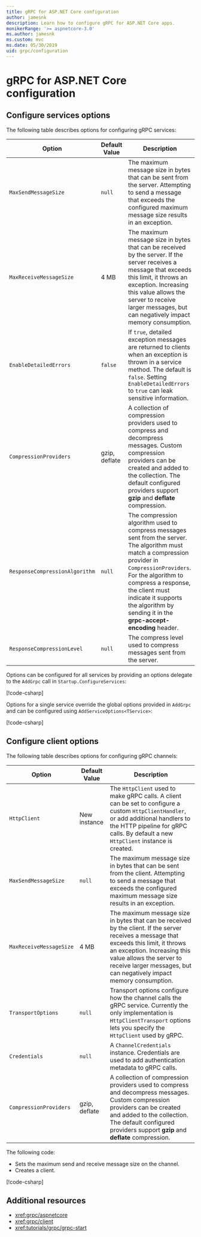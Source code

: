 ```yaml
---
title: gRPC for ASP.NET Core configuration
author: jamesnk
description: Learn how to configure gRPC for ASP.NET Core apps.
monikerRange: '>= aspnetcore-3.0'
ms.author: jamesnk
ms.custom: mvc
ms.date: 05/30/2019
uid: grpc/configuration
---
```

# gRPC for ASP.NET Core configuration

## Configure services options

The following table describes options for configuring gRPC services:

| Option | Default Value | Description |
| ------ | ------------- | ----------- |
| `MaxSendMessageSize` | `null` | The maximum message size in bytes that can be sent from the server. Attempting to send a message that exceeds the configured maximum message size results in an exception. |
| `MaxReceiveMessageSize` | 4 MB | The maximum message size in bytes that can be received by the server. If the server receives a message that exceeds this limit, it throws an exception. Increasing this value allows the server to receive larger messages, but can negatively impact memory consumption. |
| `EnableDetailedErrors` | `false` | If `true`, detailed exception messages are returned to clients when an exception is thrown in a service method. The default is `false`. Setting `EnableDetailedErrors` to `true` can leak sensitive information. |
| `CompressionProviders` | gzip, deflate | A collection of compression providers used to compress and decompress messages. Custom compression providers can be created and added to the collection. The default configured providers support **gzip** and **deflate** compression. |
| `ResponseCompressionAlgorithm` | `null` | The compression algorithm used to compress messages sent from the server. The algorithm must match a compression provider in `CompressionProviders`. For the algorithm to compress a response, the client must indicate it supports the algorithm by sending it in the **grpc-accept-encoding** header. |
| `ResponseCompressionLevel` | `null` | The compress level used to compress messages sent from the server. |

Options can be configured for all services by providing an options delegate to the `AddGrpc` call in `Startup.ConfigureServices`:

[!code-csharp[](~/grpc/configuration/sample/GrcpService/Startup.cs?name=snippet)]

Options for a single service override the global options provided in `AddGrpc` and can be configured using `AddServiceOptions<TService>`:

[!code-csharp[](~/grpc/configuration/sample/GrcpService/Startup2.cs?name=snippet)]

## Configure client options

The following table describes options for configuring gRPC channels:

| Option | Default Value | Description |
| ------ | ------------- | ----------- |
| `HttpClient` | New instance | The `HttpClient` used to make gRPC calls. A client can be set to configure a custom `HttpClientHandler`, or add additional handlers to the HTTP pipeline for gRPC calls. By default a new `HttpClient` instance is created. |
| `MaxSendMessageSize` | `null` | The maximum message size in bytes that can be sent from the client. Attempting to send a message that exceeds the configured maximum message size results in an exception. |
| `MaxReceiveMessageSize` | 4 MB | The maximum message size in bytes that can be received by the client. If the server receives a message that exceeds this limit, it throws an exception. Increasing this value allows the server to receive larger messages, but can negatively impact memory consumption. |
| `TransportOptions` | `null` | Transport options configure how the channel calls the gRPC service. Currently the only implementation is `HttpClientTransport` options lets you specify the `HttpClient` used by gRPC. |
| `Credentials` | `null` | A `ChannelCredentials` instance. Credentials are used to add authentication metadata to gRPC calls. |
| `CompressionProviders` | gzip, deflate | A collection of compression providers used to compress and decompress messages. Custom compression providers can be created and added to the collection. The default configured providers support **gzip** and **deflate** compression. |

The following code:

* Sets the maximum send and receive message size on the channel.
* Creates a client.

[!code-csharp[](~/grpc/configuration/sample/Program.cs?name=snippet&highlight=3-8)]

## Additional resources

* <xref:grpc/aspnetcore>
* <xref:grpc/client>
* <xref:tutorials/grpc/grpc-start>
